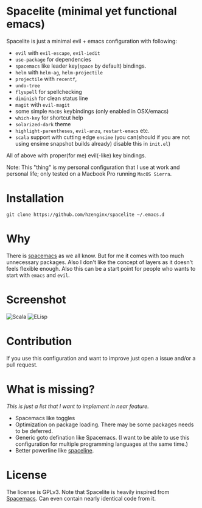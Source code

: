 # Spacelite (minimal yet functional emacs)

Spacelite is just a minimal evil + emacs configuration with following:
- `evil` with `evil-escape`, `evil-iedit`
- `use-package` for dependencies
- `spacemacs` like leader key(`space` by default) bindings.
- `helm` with `helm-ag`, `helm-projectile`
- `projectile` with `recentf`, 
- `undo-tree`
- `flyspell` for spellchecking
- `diminish` for clean status line
- `magit` with `evil-magit`
- some simple `MacOs` keybindings (only enabled in OSX/emacs)
- `which-key` for shortcut help
- `solarized-dark` theme
- `highlight-parentheses`, `evil-anzu`, `restart-emacs` etc.
- `scala` support with cutting edge `ensime` (you can(should if you are not using ensime snapshot builds already) disable this in `init.el`)

All of above with proper(for me) evil(-like) key bindings.

Note: This "thing" is my personal configuration that I use at work and personal life; only tested on a Macbook Pro running `MacOS Sierra`.

# Installation

`git clone https://github.com/hzenginx/spacelite ~/.emacs.d`

# Why
There is [spacemacs](https://github.com/syl20bnr/spacemacs) as we all know. But for me it comes with too much unnecessary packages. Also I don't like the concept of layers as it doesn't feels flexible enough.
Also this can be a start point for people who wants to start with `emacs` and `evil`.

# Screenshot

![Scala](http://i.imgur.com/tAL3Gce.png)
![ELisp](http://i.imgur.com/cx7tWpf.png)

# Contribution

If you use this configuration and want to improve just open a issue and/or a pull request.

# What is missing?

*This is just a list that I want to implement in near feature.*
 - Spacemacs like toggles
 - Optimization on package loading. There may be some packages needs to be deferred.
 - Generic goto defination like Spacemacs. (I want to be able to use this configuration for multiple programming languages at the same time.)
 - Better powerline like [spaceline](https://github.com/TheBB/spaceline).

# License
The license is GPLv3.
Note that Spacelite is heavily inspired from [Spacemacs](https://github.com/syl20bnr/spacemacs). Can even contain nearly identical code from it.
